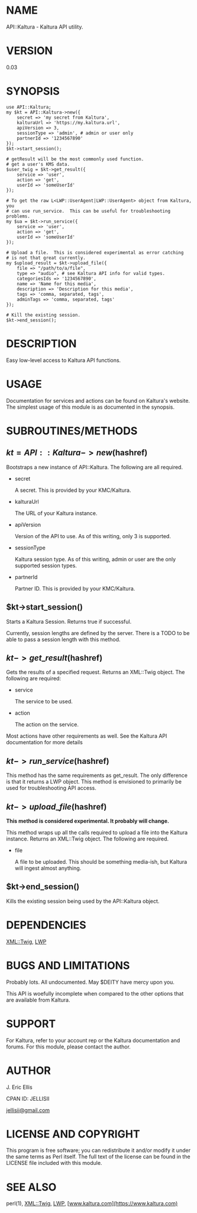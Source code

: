 # NAME

API::Kaltura - Kaltura API utility.

# VERSION

0.03

# SYNOPSIS

    use API::Kaltura;
    my $kt = API::Kaltura->new({
        secret => 'my secret from Kaltura',
        kalturaUrl => 'https://my.kaltura.url',
        apiVersion => 3,
        sessionType => 'admin', # admin or user only
        partnerId => '1234567890'
    });
    $kt->start_session();
    
    # getResult will be the most commonly used function.
    # get a user's KMS data.
    $user_twig = $kt->get_result({
        service => 'user',
        action => 'get',
        userId => 'someUserId'
    });
    
    # To get the raw L<LWP::UserAgent|LWP::UserAgent> object from Kaltura, you 
    # can use run_service.  This can be useful for troubleshooting problems.
    my $ua = $kt->run_service({
        service => 'user',
        action => 'get',
        userId => 'someUserId'
    });
    
    # Upload a file.  This is considered experimental as error catching
    # is not that great currently.
    my $upload_result = $kt->upload_file({
        file => "/path/to/a/file",
        type => "audio", # see Kaltura API info for valid types.
        categoriesIds => '1234567890',
        name => 'Name for this media',
        description => 'Description for this media',
        tags => 'comma, separated, tags',
        adminTags => 'comma, separated, tags'
    });
    
    # Kill the existing session.
    $kt->end_session();

# DESCRIPTION

Easy low-level access to Kaltura API functions.

# USAGE

Documentation for services and actions can be found on Kaltura's website.
The simplest usage of this module is as documented in the synopsis.

# SUBROUTINES/METHODS

## $kt = API::Kaltura->new($hashref)

Bootstraps a new instance of API::Kaltura.  The following are all
required.

- secret

    A secret.  This is provided by your KMC/Kaltura.    

- kalturaUrl

    The URL of your Kaltura instance.

- apiVersion

    Version of the API to use.  As of this writing, only 3 is supported.

- sessionType

    Kaltura session type.  As of this writing, admin or user are the only
    supported session types.

- partnerId

    Partner ID.  This is provided by your KMC/Kaltura.

## $kt->start\_session()

Starts a Kaltura Session.  Returns true if successful.

Currently, session lengths are defined by the server.  There is a TODO to
be able to pass a session length with this method.

## $kt->get\_result($hashref)

Gets the results of a specified request.  Returns an XML::Twig object. The
following are required:

- service

    The service to be used.

- action

    The action on the service.

Most actions have other requirements as well.  See the Kaltura API
documentation for more details

## $kt->run\_service($hashref)

This method has the same requirements as get\_result.  The only difference
is that it returns a LWP object.  This method is envisioned to primarily
be used for troubleshooting API access.

## $kt->upload\_file($hashref)

**This method is considered experimental.  It probably will change.**

This method wraps up all the calls required to upload a file into the
Kaltura instance.  Returns an XML::Twig object.  The following are required.

- file

    A file to be uploaded.  This should be something media-ish, but Kaltura
    will ingest almost anything.  

## $kt->end\_session()

Kills the existing session being used by the API::Kaltura object.  

# DEPENDENCIES

[XML::Twig](https://metacpan.org/pod/XML::Twig), [LWP](https://metacpan.org/pod/LWP)

# BUGS AND LIMITATIONS

Probably lots.  All undocumented.  May $DEITY have mercy upon you.

This API is woefully incomplete when compared to the other options that
are available from Kaltura.  

# SUPPORT

For Kaltura, refer to your account rep or the Kaltura documentation and
forums.
For this module, please contact the author.

# AUTHOR

J. Eric Ellis

CPAN ID: JELLISII

jellisii@gmail.com

# LICENSE AND COPYRIGHT

This program is free software; you can redistribute
it and/or modify it under the same terms as Perl itself.
The full text of the license can be found in the
LICENSE file included with this module.

# SEE ALSO

perl(1), [XML::Twig](https://metacpan.org/pod/XML::Twig), [LWP](https://metacpan.org/pod/LWP),
[www.kaltura.com](https://www.kaltura.com)
